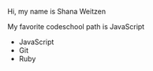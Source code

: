 Hi, my name is Shana Weitzen

My favorite codeschool path is JavaScript

* JavaScript
* Git
* Ruby 
